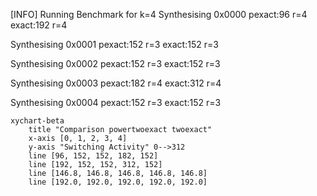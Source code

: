 [INFO] Running Benchmark for k=4
Synthesising 0x0000 pexact:96 r=4 exact:192 r=4

Synthesising 0x0001 pexact:152 r=3 exact:152 r=3

Synthesising 0x0002 pexact:152 r=3 exact:152 r=3

Synthesising 0x0003 pexact:182 r=4 exact:312 r=4

Synthesising 0x0004 pexact:152 r=3 exact:152 r=3

```mermaid
xychart-beta
    title "Comparison powertwoexact twoexact"
    x-axis [0, 1, 2, 3, 4]
    y-axis "Switching Activity" 0-->312
    line [96, 152, 152, 182, 152]
    line [192, 152, 152, 312, 152]
    line [146.8, 146.8, 146.8, 146.8, 146.8]
    line [192.0, 192.0, 192.0, 192.0, 192.0]
```

